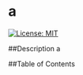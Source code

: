 # a
  [![License: MIT](https://img.shields.io/badge/License-MIT-yellow.svg)](https://opensource.org/licenses/MIT)


  ##Description
  a

  ##Table of Contents



